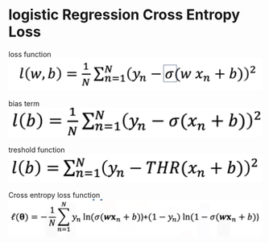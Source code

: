 # logistic Regression Cross Entropy Loss

loss function
![alt text](img/lost_function.png)

bias term
![alt text](img/bias_term.png)

treshold function
![alt text](img/treshold.png)

Cross entropy loss function
![alt text](img/celf.png)
